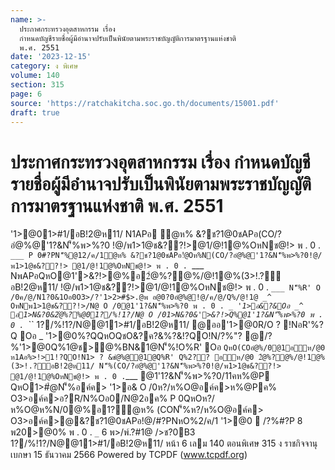 ```yaml
---
name: >-
  ประกาศกระทรวงอุตสาหกรรม เรื่อง
  กำหนดบัญชีรายชื่อผู้มีอำนาจปรับเป็นพินัยตามพระราชบัญญัติการมาตรฐานแห่งชาติ
  พ.ศ. 2551
date: '2023-12-15'
category: ง พิเศษ
volume: 140
section: 315
page: 6
source: 'https://ratchakitcha.soc.go.th/documents/15001.pdf'
draft: true
---
```


# ประกาศกระทรวงอุตสาหกรรม เรื่อง กำหนดบัญชีรายชื่อผู้มีอำนาจปรับเป็นพินัยตามพระราชบัญญัติการมาตรฐานแห่งชาติ พ.ศ. 2551

'1>@01>#1/อB!2@ห11/ N1APอ ํ@ห% &?ช?1@0ชAPอ(CO/?อํ@%@'1?&N'็%พ>%?0 !@/พ1>1@ช&??!>@1/@!1@%OหNช@!> พ . 0 . `___ P 0#?PN'็%@12/ค/1ํ@ห% &?ช?1@0ชAPอ!ํ@Oห%N(CO/?อํ@%@'1?&N'็%พ>%?0!@/พ1>1@ช&??!> @1/@!1@%OหNช@!> พ . 0 . `___ NพAPอQหO@1'>&?!>@%อ2ํ@%?@%/@!1@%(3>!.?์อB!2@ห11/ !@/พ1>1@ช&??!>@1/@!1@%OหNช@!> พ . 0 . `___ N'็%R' O /0ค/@/N1?0&1Oอ0O3>/?'1>2>#$>.@พ อ@0?0อํ@%@!@/ค/@/Q%/@!1@ _^ OหNพ1>1@ช&??!>/N@ O /0@1'1?&N'็%พ>%?0 พ . 0 . `_`_ '1>อ&?&Oอ _^ อ1>N&?0&2ํ@%?%@01?/%!1?/N@ O /01>N&?0&'>&?!>Q%@1'1?&N'็%พ>%?0 พ . 0 . `_`` 1?/%!1?/N@@11>#1/อB!2@ห11/ @ออ'1>@0R/O ? !NอR'%?Q Oอ _ '1>@0%?QQหOQชO&?ค?&%?&!?QO!N/?%"? @/?%'1>@0Q%1@ช>@%BN&1@N'็%!O%R' Oอ ` QหO(COอํ@%/0@1อห/@0 ห1Aอ%>!>1!?QO!N1> ? &ชํ@%@@1@Q%R' Q%2?? อห/@0 2ํ@%?@%/@!1@%(3>!.?์อB!2@ห11/ N'็%(CO/?อํ@%@'1?&N'็%พ>%?0!@/พ1>1@ช&??!> @1/@!1@%OหNช@!> พ . 0 . `___ @1'1?&N'็%พ>%?0/11คห%@P QหO1>#ํ@N'็%อค์ค> '1>อ& O /0ห?/ห%O@อค์ค>ห%@Pค% O3>อค์ค>อ?R/N%Oอ0/N@2อค% P 0QหOห?/ห%O@ห%N/0@%อ1?ํ@ห% (CON'็%ห?/ห%O@อค์ค> O3>อค์ค>@&?ช?1@0ชAPอ!@/#?PNหO%2/ค/1 '1>@0  /?%#?P 8 พ20>@0% พ . 0 . `_` 6 พ>/พ์.?#1@ />ช?0B3 1?/%!1?/N@@11>#1/อB!2@ห11/ หน้า 6 เลม 140 ตอนพิเศษ 315 ง ราชกิจจานุเบกษา 15 ธันวาคม 2566 Powered by TCPDF (www.tcpdf.org)
